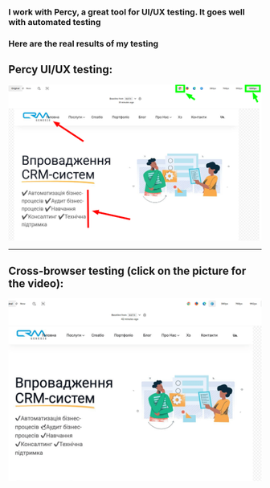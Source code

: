 ### I work with Percy, a great tool for UI/UX testing. It goes well with automated testing
### Here are the real results of my testing

## Percy UI/UX testing:

![Bug1](https://github.com/SerhiiQAA/PercyTests/blob/main/images/Bug1.png)
___________________




## Cross-browser testing (click on the picture for the video):
![Bug1](https://github.com/SerhiiQAA/PercyTests/blob/main/images/CrossbrowserTest.gif)
